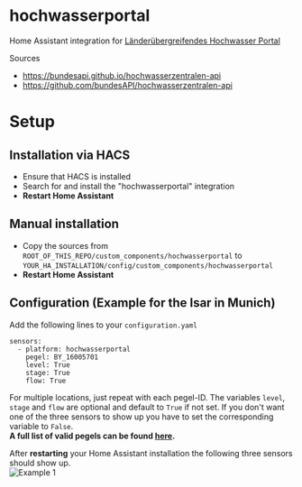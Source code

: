 # hochwasserportal
Home Assistant integration for [Länderübergreifendes Hochwasser Portal](https://www.hochwasserzentralen.de)

Sources
* https://bundesapi.github.io/hochwasserzentralen-api
* https://github.com/bundesAPI/hochwasserzentralen-api

# Setup

## Installation via HACS
* Ensure that HACS is installed
* Search for and install the "hochwasserportal" integration
* **Restart Home Assistant**

## Manual installation
* Copy the sources from `ROOT_OF_THIS_REPO/custom_components/hochwasserportal` to `YOUR_HA_INSTALLATION/config/custom_components/hochwasserportal`
* **Restart Home Assistant**

## Configuration (Example for the Isar in Munich)
Add the following lines to your `configuration.yaml`
```
sensors:
  - platform: hochwasserportal
    pegel: BY_16005701
    level: True
    stage: True
    flow: True
```
For multiple locations, just repeat with each pegel-ID.
The variables `level`, `stage` and `flow` are optional and default to `True` if not set. If you don't want one of the three sensors to show up you have to set the corresponding variable to `False`.  
**A full list of valid pegels can be found [here](https://github.com/stephan192/hochwasserportal/blob/main/pegel.md).**

After **restarting** your Home Assistant installation the following three sensors should show up.  
![Example 1](https://github.com/stephan192/hochwasserportal/blob/main/example.png)
